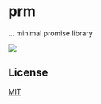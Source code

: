 prm
==

... minimal promise library

![](http://static.zerochan.net/Haiyore%21.Nyaruko-san.full.546075.jpg)

## License

[MIT](http://isekivacenz.mit-license.org/)
